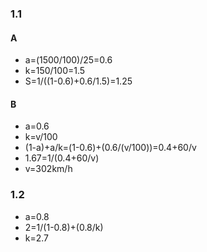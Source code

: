 ### 1.1
#### A
- a=(1500/100)/25=0.6
- k=150/100=1.5
- S=1/((1-0.6)+0.6/1.5)=1.25
#### B
- a=0.6
- k=v/100
- (1-a)+a/k=(1-0.6)+(0.6/(v/100))=0.4+60/v
- 1.67=1/(0.4+60/v)
- v=302km/h

### 1.2
- a=0.8
- 2=1/(1-0.8)+(0.8/k)
- k=2.7